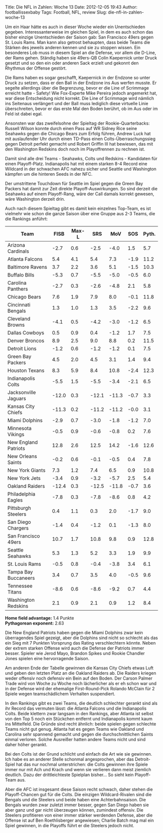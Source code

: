 Title: Die NFL in Zahlen: Woche 13
Date: 2012-12-05 19:43
Author: footballissexbaby
Tags: Football, NFL, review
Slug: die-nfl-in-zahlen-woche-13

Um ein Haar hätte es auch in dieser Woche wieder ein Unentschieden
gegeben. Interessanterweise im gleichen Spiel, in dem es auch schon das
bisher einzige Unentschieden der Saison gab: San Francisco 49ers gegen
St. Louis Rams. Man kann also getrost behaupten, dass beide Teams die
Stärken des jeweils anderen kennen und sie zu stoppen wissen. Ein
besonderes Lob muss in diesem Spiel an die Defense, vor allem die
D-Line, der Rams gehen. Ständig haben sie 49ers-QB Colin Kaepernick
unter Druck gesetzt und so den ein oder anderen Sack erzielt und gekonnt
den Rhythmus der Offense gestört.

Die Rams haben es sogar geschafft, Kaepernick in der Endzone so unter
Druck zu setzen, dass er den Ball in der Endzone ins Aus werfen musste.
Er segelte allerdings über die Begrenzung, bevor er die Line of
Scrimmage erreicht hatte - Safety! Wie Fox-Experte Mike Pereira jedoch
angemerkt hat, war diese Entscheidung nicht korrekt. Die Line of
Scrimmage wird nämlich ins Seitenaus verlängert und der Ball muss
lediglich diese virtuelle Linie überschreiten, bevor er das erste Mal
den Boden berührt, ob im Aus oder im Feld ist dabei egal.

Ansonsten war das zweifelsohne der Spieltag der Rookie-Quarterbacks:
Russell Wilson konnte durch einen Pass auf WR Sidney Rice seine Seahawks
gegen die Chicago Bears zum Erfolg führen, Andrew Luck hat mit
auslaufender Uhr durch einen TD-Pass einen Colts-Überraschungssieg gegen
Detroit perfekt gemacht und Robert Griffin III hat bewiesen, das mit den
Washington Redskins doch noch im Playoffrennen zu rechnen ist.

Damit sind alle drei Teams - Seahawks, Colts und Redskins - Kandidaten
für einen Playoff-Platz. Indianapolis hat mit einem starken 8-4 Record
eine Wildcard in der schwachen AFC nahezu sicher und Seattle und
Washington kämpfen um die hinteren Seeds in der NFC.

Der umstrittene Touchdown für Seattle im Spiel gegen die Green Bay
Packers hat damit zur Zeit direkte Playoff-Auswirkungen. So sind derzeit
die Seahawks auf einem Playoff-Rang, wäre der Call damals korrekt
gewesen, wäre Washington derzeit drin.

Auch nach diesem Spieltag gibt es damit kein einzelnes Top-Team, es ist
vielmehr wie schon die ganze Saison über eine Gruppe aus 2-3 Teams, die
die Rankings anführt:

<table class="table">
<thead>
<tr><th>Team</th><th>FISB</th><th>Max-L</th><th>SRS</th><th>MoV</th><th>SOS</th><th>Pyth.</th></tr>
</thead>
<tbody>
<tr><td>Arizona Cardinals</td><td>-2.7</td><td>0.6</td><td>-2.5</td><td>-4.0</td><td>1.5</td><td>5.7</td></tr>
<tr><td>Atlanta Falcons</td><td>5.4</td><td>4.1</td><td>5.4</td><td>7.3</td><td>-1.9</td><td>11.2</td></tr>
<tr><td>Baltimore Ravens</td><td>3.7</td><td>2.2</td><td>3.6</td><td>5.1</td><td>-1.5</td><td>10.3</td></tr>
<tr><td>Buffalo Bills</td><td>-5.3</td><td>0.7</td><td>-5.5</td><td>-5.0</td><td>-0.5</td><td>6.0</td></tr>
<tr><td>Carolina Panthers</td><td>-2.7</td><td>0.3</td><td>-2.6</td><td>-4.8</td><td>2.1</td><td>5.8</td></tr>
<tr><td>Chicago Bears</td><td>7.6</td><td>1.9</td><td>7.9</td><td>8.0</td><td>-0.1</td><td>11.8</td></tr>
<tr><td>Cincinnati Bengals</td><td>1.3</td><td>1.0</td><td>1.3</td><td>3.5</td><td>-2.2</td><td>9.6</td></tr>
<tr><td>Cleveland Browns</td><td>-4.1</td><td>0.5</td><td>-4.2</td><td>-3.0</td><td>-1.2</td><td>6.5</td></tr>
<tr><td>Dallas Cowboys</td><td>0.5</td><td>0.9</td><td>0.4</td><td>-1.2</td><td>1.7</td><td>7.5</td></tr>
<tr><td>Denver Broncos</td><td>8.9</td><td>2.5</td><td>9.0</td><td>8.8</td><td>0.2</td><td>11.5</td></tr>
<tr><td>Detroit Lions</td><td>-1.2</td><td>0.6</td><td>-1.2</td><td>-1.2</td><td>0.1</td><td>7.5</td></tr>
<tr><td>Green Bay Packers</td><td>4.5</td><td>2.0</td><td>4.5</td><td>3.1</td><td>1.4</td><td>9.4</td></tr>
<tr><td>Houston Texans</td><td>8.3</td><td>5.9</td><td>8.4</td><td>10.8</td><td>-2.4</td><td>12.3</td></tr>
<tr><td>Indianapolis Colts</td><td>-5.5</td><td>1.5</td><td>-5.5</td><td>-3.4</td><td>-2.1</td><td>6.5</td></tr>
<tr><td>Jacksonville Jaguars</td><td>-12.0</td><td>0.3</td><td>-12.1</td><td>-11.3</td><td>-0.7</td><td>3.3</td></tr>
<tr><td>Kansas City Chiefs</td><td>-11.3</td><td>0.2</td><td>-11.2</td><td>-11.2</td><td>-0.0</td><td>3.1</td></tr>
<tr><td>Miami Dolphins</td><td>-2.9</td><td>0.7</td><td>-3.0</td><td>-1.8</td><td>-1.2</td><td>7.0</td></tr>
<tr><td>Minnesota Vikings</td><td>-0.5</td><td>0.9</td><td>-0.6</td><td>-0.8</td><td>0.2</td><td>7.6</td></tr>
<tr><td>New England Patriots</td><td>12.8</td><td>2.6</td><td>12.5</td><td>14.2</td><td>-1.6</td><td>12.6</td></tr>
<tr><td>New Orleans Saints</td><td>-0.2</td><td>0.6</td><td>-0.1</td><td>-0.5</td><td>0.4</td><td>7.8</td></tr>
<tr><td>New York Giants</td><td>7.3</td><td>1.2</td><td>7.4</td><td>6.5</td><td>0.9</td><td>10.8</td></tr>
<tr><td>New York Jets</td><td>-3.4</td><td>0.9</td><td>-3.2</td><td>-5.7</td><td>2.5</td><td>5.4</td></tr>
<tr><td>Oakland Raiders</td><td>-12.4</td><td>0.3</td><td>-12.5</td><td>-11.8</td><td>-0.7</td><td>3.6</td></tr>
<tr><td>Philadelphia Eagles</td><td>-7.8</td><td>0.3</td><td>-7.8</td><td>-8.6</td><td>0.8</td><td>4.2</td></tr>
<tr><td>Pittsburgh Steelers</td><td>0.4</td><td>1.1</td><td>0.3</td><td>2.0</td><td>-1.7</td><td>9.0</td></tr>
<tr><td>San Diego Chargers</td><td>-1.4</td><td>0.4</td><td>-1.2</td><td>0.1</td><td>-1.3</td><td>8.0</td></tr>
<tr><td>San Francisco 49ers</td><td>10.7</td><td>1.7</td><td>10.8</td><td>9.8</td><td>0.9</td><td>12.8</td></tr>
<tr><td>Seattle Seahawks</td><td>5.3</td><td>1.3</td><td>5.2</td><td>3.3</td><td>1.9</td><td>9.9</td></tr>
<tr><td>St. Louis Rams</td><td>-0.5</td><td>0.8</td><td>-0.4</td><td>-3.8</td><td>3.4</td><td>6.1</td></tr>
<tr><td>Tampa Bay Buccaneers</td><td>3.4</td><td>0.7</td><td>3.5</td><td>4.0</td><td>-0.5</td><td>9.6</td></tr>
<tr><td>Tennessee Titans</td><td>-8.6</td><td>0.6</td><td>-8.6</td><td>-9.2</td><td>0.7</td><td>4.4</td></tr>
<tr><td>Washington Redskins</td><td>2.1</td><td>0.9</td><td>2.1</td><td>0.9</td><td>1.2</td><td>8.4</td></tr>
</tbody>
</table>

**Home field advantage:** 1.4 Punkte  
**Pythagorean exponent:** 2.63

Die New England Patriots haben gegen die Miami Dolphins zwar kein
überragendes Spiel gezeigt, aber die Dolphins sind nicht so schlecht als
das ein Sieg mit 7 Punkten Vorsprung das Rating verschlechtern könnte.
Neben der extrem starken Offense wird auch die Defense der Patriots
immer besser. Spieler wie Jerod Mayo, Brandon Spikes und Rookie Chandler
Jones spielen eine hervorragende Saison.

Am anderen Ende der Tabelle gewinnen die Kansas City Chiefs etwas Luft
und geben den letzten Platz an die Oakland Raiders ab. Die Raiders
kriegen weder offensiv noch defensiv ein Bein auf den Boden. Der Carson
Palmer Trade wird von Woche zu Woche noch lächerlicher als er eh schon
war und in der Defense wird der ehemalige First-Round-Pick Rolando
McClain für 2 Spiele wegen teamschädlichem Verhalten suspendiert.

In den Rankings gibt es zwei Teams, die deutlich schlechter gerankt sind
als ihr Record das vermuten lässt: die Atlanta Falcons und die
Indianapolis Colts. Beide klettern zwar langsam in den Rankings, aber
Atlanta ist selbst von den Top 5 noch ein Stückchen entfernt und
Indianapolis kommt kaum ins Mittelfeld. Die Gründe sind recht ähnlich:
beide spielen gegen schlechte Teams nicht gut genug. Atlanta hat es
gegen Teams wie Oakland und Carolina sehr spannend gemacht und gegen die
durchschnittlichen Saints einmal verloren. Solche Ausreißer hatten
andere Teams nicht und sind daher höher gerankt.

Bei den Colts ist der Grund schlicht und einfach die Art wie sie
gewinnen. Ich habe es an anderer Stelle schonmal angesprochen, aber das
Detroit-Spiel hat das nur nochmal unterstrichen: die Colts gewinnen ihre
Spiele immer nur mit Ach und Krach und wenn sie verlieren dann meist
ziemlich deutlich. Dazu der drittleichteste Spielplan bisher... So sieht
kein Playoff-Team aus.

Aber die AFC ist insgesamt diese Saison recht schwach, daher stehen die
Playoff-Chancen gut für die Colts. Die einzigen Wildcard-Rivalen sind
die Bengals und die Steelers und beide haben eine Achterbahnsaison. Die
Bengals wurden zwar zuletzt immer besser, gegen San Diego haben sie aber
ganz und gar nicht überzeugen können, zumindest offensiv. Die Steelers
profitieren von einer immer stärker werdenden Defense, aber die Offense
ist auf Ben Roethlisberger angewiesen; Charlie Batch mag mal ein Spiel
gewinnen, in die Playoffs führt er die Steelers jedoch nicht.
